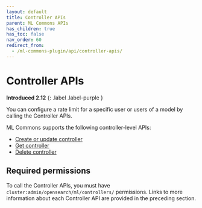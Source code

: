 ```yaml
---
layout: default
title: Controller APIs
parent: ML Commons APIs
has_children: true
has_toc: false
nav_order: 60
redirect_from:
  - /ml-commons-plugin/api/controller-apis/
---
```


# Controller APIs
**Introduced 2.12**
{: .label .label-purple }

You can configure a rate limit for a specific user or users of a model by calling the Controller APIs. 

ML Commons supports the following controller-level APIs:

- [Create or update controller]({{site.url}}{{site.baseurl}}/ml-commons-plugin/api/controller-apis/create-controller/)
- [Get controller]({{site.url}}{{site.baseurl}}/ml-commons-plugin/api/controller-apis/get-controller/)
- [Delete controller]({{site.url}}{{site.baseurl}}/ml-commons-plugin/api/controller-apis/delete-controller/)

## Required permissions

To call the Controller APIs, you must have `cluster:admin/opensearch/ml/controllers/` permissions. Links to more information about each Controller API are provided in the preceding section.